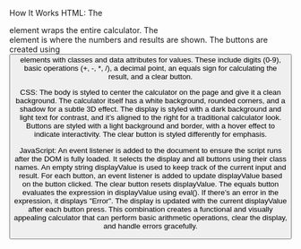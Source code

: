How It Works
HTML:
The <div class="calculator"> element wraps the entire calculator.
The <div class="display" id="display"></div> element is where the numbers and results are shown.
The buttons are created using <button> elements with classes and data attributes for values. These include digits (0-9), basic operations (+, -, *, /), a decimal point, an equals sign for calculating the result, and a clear button.

CSS:
The body is styled to center the calculator on the page and give it a clean background.
The calculator itself has a white background, rounded corners, and a shadow for a subtle 3D effect.
The display is styled with a dark background and light text for contrast, and it’s aligned to the right for a traditional calculator look.
Buttons are styled with a light background and border, with a hover effect to indicate interactivity. The clear button is styled differently for emphasis.

JavaScript:
An event listener is added to the document to ensure the script runs after the DOM is fully loaded.
It selects the display and all buttons using their class names.
An empty string displayValue is used to keep track of the current input and result.
For each button, an event listener is added to update displayValue based on the button clicked.
The clear button resets displayValue.
The equals button evaluates the expression in displayValue using eval(). If there’s an error in the expression, it displays "Error".
The display is updated with the current displayValue after each button press.
This combination creates a functional and visually appealing calculator that can perform basic arithmetic operations, clear the display, and handle errors gracefully.
